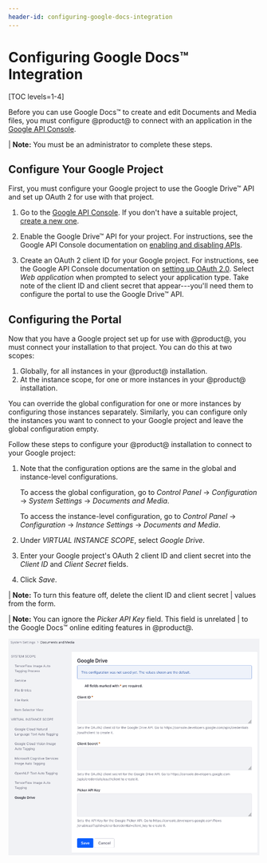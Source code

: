 ```yaml
---
header-id: configuring-google-docs-integration
---
```


# Configuring Google Docs™ Integration

[TOC levels=1-4]

Before you can use Google Docs&trade; to create and edit Documents and Media 
files, you must configure @product@ to connect with an application in the 
[Google API Console](https://console.developers.google.com). 

| **Note:** You must be an administrator to complete these steps. 

## Configure Your Google Project

First, you must configure your Google project to use the Google Drive&trade; 
API and set up OAuth 2 for use with that project. 

1.  Go to the
    [Google API Console](https://console.developers.google.com). 
    If you don't have a suitable project, 
    [create a new one](https://support.google.com/googleapi/answer/6251787?hl=en&ref_topic=7014522). 

2.  Enable the Google Drive&trade; API for your project. For instructions, see 
    the Google API Console documentation on 
    [enabling and disabling APIs](https://support.google.com/googleapi/answer/6158841). 

3.  Create an OAuth 2 client ID for your Google project. For instructions, see 
    the Google API Console documentation on 
    [setting up OAuth 2.0](https://support.google.com/googleapi/answer/6158849). 
    Select *Web application* when prompted to select your application type. Take 
    note of the client ID and client secret that appear---you'll need them to 
    configure the portal to use the Google Drive&trade; API. 

## Configuring the Portal

Now that you have a Google project set up for use with @product@, you must 
connect your installation to that project. You can do this at two scopes: 

1.  Globally, for all instances in your @product@ installation.
2.  At the instance scope, for one or more instances in your @product@ 
    installation. 

You can override the global configuration for one or more instances by 
configuring those instances separately. Similarly, you can configure only the 
instances you want to connect to your Google project and leave the global 
configuration empty. 

Follow these steps to configure your @product@ installation to connect to your 
Google project: 

1.  Note that the configuration options are the same in the global and 
    instance-level configurations. 

    To access the global configuration, go to *Control Panel* &rarr; 
    *Configuration* &rarr; *System Settings* &rarr; *Documents and Media*. 

    To access the instance-level configuration, go to *Control Panel* &rarr; 
    *Configuration* &rarr; *Instance Settings* &rarr; *Documents and Media*. 

2.  Under *VIRTUAL INSTANCE SCOPE*, select *Google Drive*. 

3.  Enter your Google project's OAuth 2 client ID and client secret into the 
    *Client ID* and *Client Secret* fields. 

4.  Click *Save*. 

| **Note:** To turn this feature off, delete the client ID and client secret 
| values from the form. 

| **Note:** You can ignore the *Picker API Key* field. This field is unrelated 
| to the Google Docs&trade; online editing features in @product@. 

![Figure 1: Enter your Google project's OAuth 2 client ID and client secret.](../../../../images/google-drive-system-settings.png)
